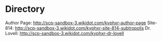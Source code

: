 # Directory
Author Page: http://scp-sandbox-3.wikidot.com/kyphxr-author-page
Site-814: http://scp-sandbox-3.wikidot.com/kyphxr-site-814-subtropolis
Dr. Lovell: http://scp-sandbox-3.wikidot.com/kyphxr-dr-lovell
